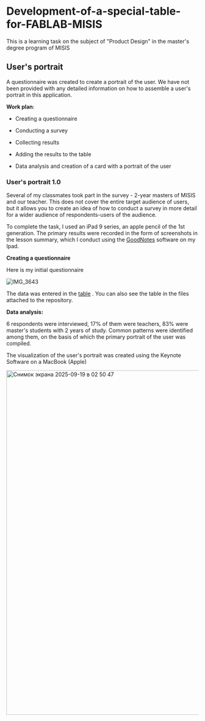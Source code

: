 # Development-of-a-special-table-for-FABLAB-MISIS
This is a learning task on the subject of "Product Design" in the master's degree program of MISIS

## User's portrait

A questionnaire was created to create a portrait of the user. We have not been provided with any detailed information on how to assemble a user's portrait in this application.

**Work plan**:

* Creating a questionnaire

* Conducting a survey

* Collecting results

* Adding the results to the table

* Data analysis and creation of a card with a portrait of the user


### User's portrait 1.0

Several of my classmates took part in the survey - 2-year masters of MISIS and our teacher. This does not cover the entire target audience of users, but it allows you to create an idea of how to conduct a survey in more detail for a wider audience of respondents-users of the audience.

To complete the task, I used an iPad 9 series, an apple pencil of the 1st generation. The primary results were recorded in the form of screenshots in the lesson summary, which I conduct using the [GoodNotes](https://www.goodnotes.com) software on my Ipad.  


**Creating a questionnaire**

Here is my initial questionnaire  

![IMG_3643](https://github.com/user-attachments/assets/925cae7f-f85a-45a2-8df3-49307bc03c95)

The data was entered in the [table](https://docs.google.com/spreadsheets/d/1WFpNEpan8OwdX6MtDrM4EFjOio6TkwWlqCSvYgD193o/edit?usp=sharing)  . You can also see the table in the files attached to the repository.

**Data analysis:** 

6 respondents were interviewed, 17% of them were teachers, 83% were master's students with 2 years of study. Common patterns were identified among them, on the basis of which the primary portrait of the user was compiled.

The visualization of the user's portrait was created using the Keynote Software on a MacBook (Apple)  

<img width="1440" height="900" alt="Снимок экрана 2025-09-19 в 02 50 47" src="https://github.com/user-attachments/assets/6f0deeda-bc82-472b-a698-c17bd51e3a38" />




